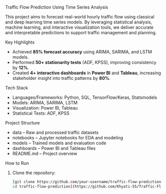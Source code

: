 Traffic Flow Prediction Using Time Series Analysis

This project aims to forecast real-world hourly traffic flow using classical and deep learning time series models. By leveraging statistical analysis, machine learning, and interactive visualization tools, we deliver accurate and interpretable predictions to support traffic management and planning.


Key Highlights

-  Achieved **85% forecast accuracy** using ARIMA, SARIMA, and LSTM models.
-  Performed **50+ stationarity tests** (ADF, KPSS), improving consistency by **12%**.
-  Created **4+ interactive dashboards** in **Power BI** and **Tableau**, increasing stakeholder insight into traffic patterns by **80%**.


 Tech Stack

- Languages/Frameworks: Python, SQL, TensorFlow/Keras, Statsmodels
- Models: ARIMA, SARIMA, LSTM
- Visualization: Power BI, Tableau
- Statistical Tests: ADF, KPSS


 Project Structure

- data – Raw and processed traffic datasets
- notebooks – Jupyter notebooks for EDA and modeling
- models – Trained models and evaluation code
- dashboards – Power BI and Tableau files
- README.md – Project overview


 How to Run

1. Clone the repository:
   ```bash
   [git clone https://github.com/your-username/traffic-flow-prediction.git
   cd traffic-flow-prediction](https://github.com/Khyati-55/Traffic-Flow-Prediction-Using-Time-Series-Analysis)
